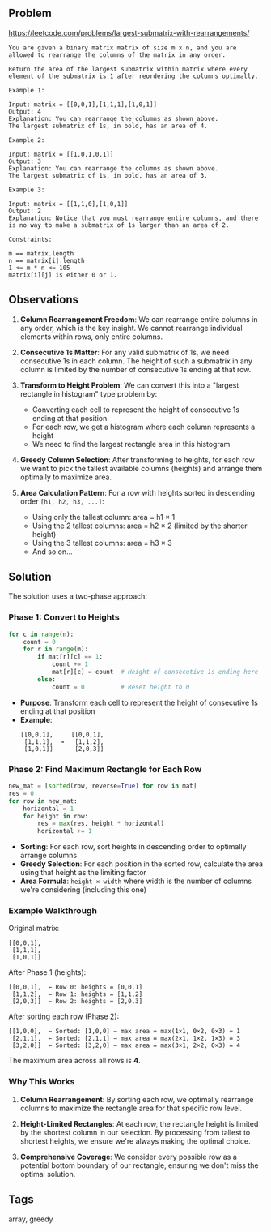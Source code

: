 ## Problem

https://leetcode.com/problems/largest-submatrix-with-rearrangements/

```
You are given a binary matrix matrix of size m x n, and you are allowed to rearrange the columns of the matrix in any order.

Return the area of the largest submatrix within matrix where every element of the submatrix is 1 after reordering the columns optimally.

Example 1:

Input: matrix = [[0,0,1],[1,1,1],[1,0,1]]
Output: 4
Explanation: You can rearrange the columns as shown above.
The largest submatrix of 1s, in bold, has an area of 4.

Example 2:

Input: matrix = [[1,0,1,0,1]]
Output: 3
Explanation: You can rearrange the columns as shown above.
The largest submatrix of 1s, in bold, has an area of 3.

Example 3:

Input: matrix = [[1,1,0],[1,0,1]]
Output: 2
Explanation: Notice that you must rearrange entire columns, and there is no way to make a submatrix of 1s larger than an area of 2.

Constraints:

m == matrix.length
n == matrix[i].length
1 <= m * n <= 105
matrix[i][j] is either 0 or 1.
```

## Observations

1. **Column Rearrangement Freedom**: We can rearrange entire columns in any order, which is the key insight. We cannot rearrange individual elements within rows, only entire columns.

2. **Consecutive 1s Matter**: For any valid submatrix of 1s, we need consecutive 1s in each column. The height of such a submatrix in any column is limited by the number of consecutive 1s ending at that row.

3. **Transform to Height Problem**: We can convert this into a "largest rectangle in histogram" type problem by:
   - Converting each cell to represent the height of consecutive 1s ending at that position
   - For each row, we get a histogram where each column represents a height
   - We need to find the largest rectangle area in this histogram

4. **Greedy Column Selection**: After transforming to heights, for each row we want to pick the tallest available columns (heights) and arrange them optimally to maximize area.

5. **Area Calculation Pattern**: For a row with heights sorted in descending order `[h1, h2, h3, ...]`:
   - Using only the tallest column: area = h1 × 1
   - Using the 2 tallest columns: area = h2 × 2 (limited by the shorter height)
   - Using the 3 tallest columns: area = h3 × 3
   - And so on...

## Solution

The solution uses a two-phase approach:

### Phase 1: Convert to Heights
```python
for c in range(n):
    count = 0
    for r in range(m):
        if mat[r][c] == 1:
            count += 1
            mat[r][c] = count  # Height of consecutive 1s ending here
        else:
            count = 0          # Reset height to 0
```

- **Purpose**: Transform each cell to represent the height of consecutive 1s ending at that position
- **Example**: 
  ```
  [[0,0,1],     [[0,0,1],
   [1,1,1],  →   [1,1,2],
   [1,0,1]]      [2,0,3]]
  ```

### Phase 2: Find Maximum Rectangle for Each Row
```python
new_mat = [sorted(row, reverse=True) for row in mat]
res = 0
for row in new_mat:
    horizontal = 1
    for height in row:
        res = max(res, height * horizontal)
        horizontal += 1
```

- **Sorting**: For each row, sort heights in descending order to optimally arrange columns
- **Greedy Selection**: For each position in the sorted row, calculate the area using that height as the limiting factor
- **Area Formula**: `height × width` where width is the number of columns we're considering (including this one)

### Example Walkthrough

Original matrix:
```
[[0,0,1],
 [1,1,1],
 [1,0,1]]
```

After Phase 1 (heights):
```
[[0,0,1],  ← Row 0: heights = [0,0,1]
 [1,1,2],  ← Row 1: heights = [1,1,2] 
 [2,0,3]]  ← Row 2: heights = [2,0,3]
```

After sorting each row (Phase 2):
```
[[1,0,0],  ← Sorted: [1,0,0] → max area = max(1×1, 0×2, 0×3) = 1
 [2,1,1],  ← Sorted: [2,1,1] → max area = max(2×1, 1×2, 1×3) = 3  
 [3,2,0]]  ← Sorted: [3,2,0] → max area = max(3×1, 2×2, 0×3) = 4
```

The maximum area across all rows is **4**.

### Why This Works

1. **Column Rearrangement**: By sorting each row, we optimally rearrange columns to maximize the rectangle area for that specific row level.

2. **Height-Limited Rectangles**: At each row, the rectangle height is limited by the shortest column in our selection. By processing from tallest to shortest heights, we ensure we're always making the optimal choice.

3. **Comprehensive Coverage**: We consider every possible row as a potential bottom boundary of our rectangle, ensuring we don't miss the optimal solution.

## Tags

array, greedy